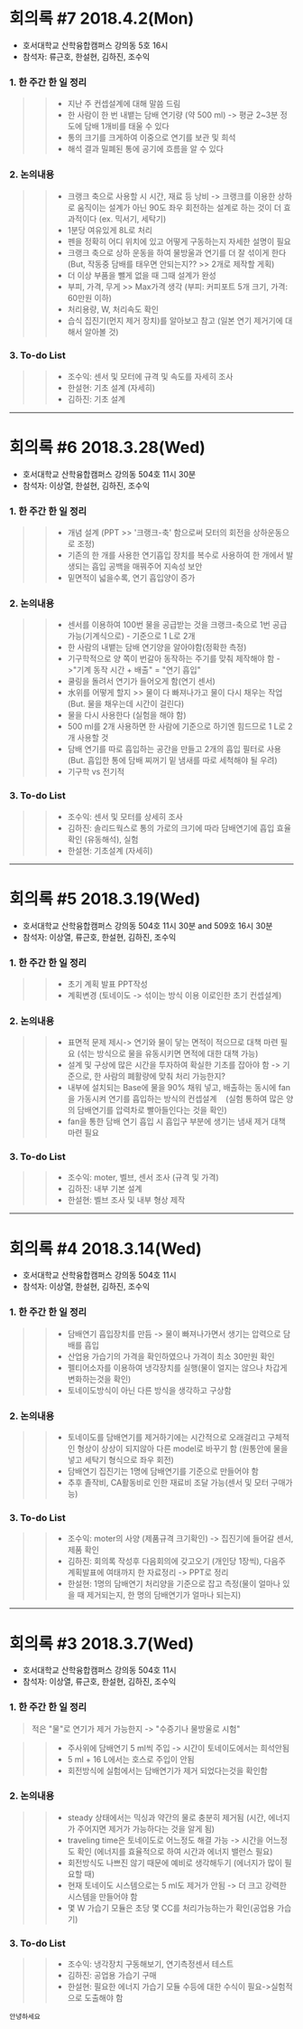 # 회의록 #7 2018.4.2(Mon)

* 호서대학교 산학융합캠퍼스 강의동 5호 16시
* 참석자: 류근호, 한설현, 김하진, 조수익

### 1. 한 주간 한 일 정리

>>* 지난 주 컨셉설계에 대해 말씀 드림
>>* 한 사람이 한 번 내뱉는 담배 연기량 (약 500 ml) -> 평균 2~3분 정도에 담배 1개비를 태울 수 있다
>>* 통의 크기를 크게하여 이중으로 연기를 보관 및 희석
>>* 해석 결과 밀폐된 통에 공기에 흐름을 알 수 있다

### 2. 논의내용

>>* 크랭크 축으로 사용할 시 시간, 재료 등 낭비 -> 크랭크를 이용한 상하로 움직이는 설계가 아닌 90도 좌우 회전하는 설계로 하는 것이 더 효과적이다 (ex. 믹서기, 세탁기)
>>* 1분당 여유있게 8L로 처리
>>* 펜을 정확히 어디 위치에 있고 어떻게 구동하는지 자세한 설명이 필요
>>* 크랭크 축으로 상하 운동을 하여 물방울과 연기를 더 잘 섞이게 한다 (But, 작동중 담배를 태우면 안되는지?? >> 2개로 제작할 게획)
>>* 더 이상 부품을 뺄게 없을 때 그때 설계가 완성
>>* 부피, 가격, 무게 >> Max가격 생각 (부피: 커피포트 5개 크기, 가격: 60만원 이하)
>>* 처리용량, W, 처리속도 확인
>>* 습식 집진기(먼지 제거 장치)를 알아보고 참고 (일본 연기 제거기에 대해서 알아볼 것)

### 3. To-do List
>>* 조수익: 센서 및 모터에 규격 및 속도를 자세히 조사
>>* 한설현: 기초 설계 (자세히)
>>* 김하진: 기초 설계
--------------------------------------------------------------------------------------------------------
# 회의록 #6 2018.3.28(Wed)

* 호서대학교 산학융합캠퍼스 강의동 504호 11시 30분
* 참석자: 이상열, 한설현, 김하진, 조수익

### 1. 한 주간 한 일 정리

>>* 개념 설계 (PPT >> '크랭크-축' 함으로써 모터의 회전을 상하운동으로 조정)
>>* 기존의 한 개를 사용한 연기흡입 장치를 복수로 사용하여 한 개에서 발생되는 흡입 공백을 매꿔주어 지속성 보안
>>* 밑면적이 넓을수록, 연기 흡입양이 증가

### 2. 논의내용
>>* 센서를 이용하여 100번 물을 공급받는 것을 크랭크-축으로 1번 공급가능(기계식으로) - 기준으로 1 L로 2개
>>* 한 사람의 내뱉는 담배 연기양을 알아야함(정확한 측정)
>>* 기구학적으로 양 쪽이 번갈아 동작하는 주기를 맞춰 제작해야 함 ->"기계 동작 시간 + 배출" = "연기 흡입"
>>* 쿨링을 돌려서 연기가 들어오게 함(연기 센서)
>>* 水위를 어떻게 할지 >> 물이 다 빠져나가고 물이 다시 채우는 작업 (But. 물을 채우는데 시간이 걸린다)
>>* 물을 다시 사용한다 (실험을 해야 함)
>>* 500 ml를 2개 사용하면 한 사람에 기준으로 하기엔 힘드므로 1 L로 2개 사용할 것
>>* 담배 연기를 따로 흡입하는 공간을 만들고 2개의 흡입 필터로 사용 (But. 흡입한 통에 담배 찌꺼기 밑 냄새를 따로 세척해야 될 우려)
>>* 기구학 vs 전기적

### 3. To-do List
>>* 조수익: 센서 및 모터를 상세히 조사
>>* 김하진: 솔리드웍스로 통의 가로의 크기에 따라 담배연기에 흡입 효율 확인 (유동해석), 실험
>>* 한설현: 기초설계 (자세히)
------------------------------------------------------------------------------------
# 회의록 #5 2018.3.19(Wed)

* 호서대학교 산학융합캠퍼스 강의동 504호 11시 30분 and 509호 16시 30분
* 참석자: 이상열, 류근호, 한설현, 김하진, 조수익

### 1. 한 주간 한 일 정리

>>* 초기 계획 발표 PPT작성
>>* 계획변경 (토네이도 -> 섞이는 방식 이용 이로인한 초기 컨셉설계)

### 2. 논의내용

>>* 표면적 문제 제시-> 연기와 물이 닿는 면적이 적으므로 대책 마련 필요 (섞는 방식으로 물을 유동시키면 면적에 대한 대책 가능)
>>* 설계 및 구상에 많은 시간을 투자하여 확실한 기초를 잡아야 함 -> 기준으로, 한 사람의 폐활량에 맞춰 처리 가능한지?
>>* 내부에 설치되는 Base에 물을 90% 채워 넣고, 배출하는 동시에 fan을 가동시켜 연기를 흡입하는 방식의 컨셉설계
    (실험 통하여 많은 양의 담배연기를 압력차로 빨아들인다는 것을 확인)
>>* fan을 통한 담배 연기 흡입 시 흡입구 부분에 생기는 냄새 제거 대책 마련 필요

### 3. To-do List
>>* 조수익: moter, 벨브, 센서 조사 (규격 및 가격)
>>* 김하진: 내부 기본 설계
>>* 한설현: 벨브 조사 및 내부 형상 제작

--------------------------------------------------------------------------------------
# 회의록 #4 2018.3.14(Wed)

* 호서대학교 산학융합캠퍼스 강의동 504호 11시
* 참석자: 이상열, 한설현, 김하진, 조수익

### 1. 한 주간 한 일 정리

>>* 담배연기 흡입장치를 만듬 -> 물이 빠져나가면서 생기는 압력으로 담배를 흡입
>>* 산업용 가습기의 가격을 확인하였으나 가격이 최소 30만원 확인
>>* 펠티어소자를 이용하여 냉각장치를 실행(물이 얼지는 않으나 차갑게 변화하는것을 확인)
>>* 토네이도방식이 아닌 다른 방식을 생각하고 구상함

### 2. 논의내용

>>* 토네이도를 담배연기를 제거하기에는 시간적으로 오래걸리고 구체적인 형상이 상상이 되지않아 다른 model로 바꾸기 함
(원통안에 물을 넣고 세탁기 형식으로 좌우 회전)
>>* 담배연기 집진기는 1명에 담배연기를 기준으로 만들어야 함
>>* 추후 졸작비, CA활동비로 인한 재료비 조달 가능(센서 및 모터 구매가능)
### 3. To-do List

>>* 조수익: moter의 사양 (제품규격 크기확인) -> 집진기에 들어갈 센서, 제품 확인
>>* 김하진: 회의록 작성후 다음회의에 갖고오기 (개인당 1장씩), 다음주 계획발표에 여태까지 한 자료정리 -> PPT로 정리
>>* 한설현: 1명의 담배연기 처리양을 기준으로 잡고 측정(물이 얼마나 있을 때 제거되는지, 한 명의 담배연기가 얼마나 되는지)             
----------------------------------------------------------------------------------------
# 회의록 #3 2018.3.7(Wed)

* 호서대학교 산학융합캠퍼스 강의동 504호 11시
* 참석자: 이상열, 류근호, 한설현, 김하진, 조수익

### 1. 한 주간 한 일 정리

>적은 "물"로 연기가 제거 가능한지 -> "수증기나 물방울로 시험"

>>* 주사위에 담배연기 5 ml씩 주입 -> 시간이 토네이도에서는 희석안됨
>>* 5 ml + 16 L에서는 호스로 주입이 안됨
>>* 회전방식에 실험에서는 담배연기가 제거 되었다는것을 확인함
   
### 2. 논의내용

>>* steady 상태에서는 믹싱과 약간의 물로 충분히 제거됨 (시간, 에너지가 주어지면 제거가 가능하다는 것을 알게 됨)
>>* traveling time은 토네이도로 어느정도 해결 가능 -> 시간을 어느정도 확인 (에너지를 효율적으로 하여 시간과 에너지 밸런스 필요)
>>* 회전방식도 나쁘진 않기 때문에 예비로 생각해두기 (에너지가 많이 필요할 때)
>>* 현재 토네이도 시스템으로는 5 ml도 제거가 안됨 -> 더 크고 강력한 시스템을 만들어야 함
>>* 몇 W 가습기 모듈은 초당 몇 CC를 처리가능하는가 확인(공업용 가습기)

### 3. To-do List

>>* 조수익: 냉각장치 구동해보기, 연기측정센서 테스트
>>* 김하진: 공업용 가습기 구매
>>* 한설현: 필요한 에너지 가습기 모듈 수등에 대한 수식이 필요->실험적으로 도출해야 함

```
안녕하세요
```
